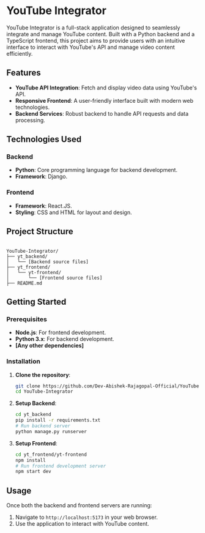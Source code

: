 # YouTube Integrator

YouTube Integrator is a full-stack application designed to seamlessly integrate and manage YouTube content. Built with a Python backend and a TypeScript frontend, this project aims to provide users with an intuitive interface to interact with YouTube's API and manage video content efficiently.

## Features

* **YouTube API Integration**: Fetch and display video data using YouTube's API.
* **Responsive Frontend**: A user-friendly interface built with modern web technologies.
* **Backend Services**: Robust backend to handle API requests and data processing.

## Technologies Used

### Backend

* **Python**: Core programming language for backend development.
* **Framework**: Django.

### Frontend

* **Framework**: React.JS.
* **Styling**: CSS and HTML for layout and design.

## Project Structure

```

YouTube-Integrator/
├── yt_backend/
│   └── [Backend source files]
├── yt_frontend/
│   └── yt-frontend/
│       └── [Frontend source files]
├── README.md
```



## Getting Started

### Prerequisites

* **Node.js**: For frontend development.
* **Python 3.x**: For backend development.
* **\[Any other dependencies]**

### Installation

1. **Clone the repository**:

   ```bash
   git clone https://github.com/Dev-Abishek-Rajagopal-Official/YouTube-Integrator.git
   cd YouTube-Integrator
   ```



2. **Setup Backend**:

   ```bash
   cd yt_backend
   pip install -r requirements.txt
   # Run backend server
   python manage.py runserver
   ```



3. **Setup Frontend**:

   ```bash
   cd yt_frontend/yt-frontend
   npm install
   # Run frontend development server
   npm start dev
   ```



## Usage

Once both the backend and frontend servers are running:

1. Navigate to `http://localhost:5173` in your web browser.
2. Use the application to interact with YouTube content.

